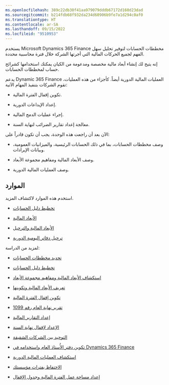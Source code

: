 ```yaml
---
ms.openlocfilehash: 389c22db30f41aa979079dddb67172d160d23dad
ms.sourcegitcommit: b214fdb68f932da234d60906b9fe7a1d294c0af0
ms.translationtype: HT
ms.contentlocale: ar-SA
ms.lasthandoff: 09/15/2022
ms.locfileid: "9510953"
---
```

يستخدم Microsoft Dynamics 365 Finance مخططات الحسابات لتوفير تحليل سهل الفهم لجميع الحركات المالية التي أجرتها الشركة خلال فترة محاسبية محددة.

إنه يتيح لك إنشاء أبعاد مالية مخصصة ومدعومة من الكيان يمكنك استخدامها كشرائح حساب لمخططات الحسابات.

يدعم Dynamic 365 Finance العمليات المالية الدورية أيضاً. كأجزاء من هذه العمليات، تقوم الشركات بتنفيذ المهام الآتية:

- تكوين إقفال الفترة المالية.

- إعداد الإيداعات الدورية.

- إجراء عمليات الدمج المالية.

- معالجة إعداد تقارير الضرائب لنهاية السنة.

الآن بعد أن راجعت هذه الوحدة، يجب أن تكون قادراً على:

- وصف مخططات الحسابات، بما في ذلك الحسابات الرئيسية، والميزانيات العمومية، وبيانات الإيرادات. 

- وصف الأبعاد المالية ومفاهيم مجموعة الأبعاد. 

- وصف العمليات المالية الدورية.

## <a name="resources"></a>الموارد

استخدم هذه الموارد لاكتشاف المزيد.

- [تخطيط دليل الحسابات](/dynamics365/finance/general-ledger/plan-chart-of-accounts)

- [الأبعاد المالية](/dynamics365/finance/general-ledger/financial-dimensions)

- [الأبعاد المالية والترحيل](/dynamics365/finance/general-ledger/default-dimensions)

- [ترحيل دفاتر اليومية الدورية](/dynamics365/finance/general-ledger/tasks/post-periodic-journals)


لمزيد من الدراسة:

- [تحديد مخططات الحسابات](/training/modules/explore-general-ledger-dynamics-365/2-identify-charts-of-accounts)

- [تخطيط دليل الحسابات](/training/modules/configure-chart-accounts-dyn365-finance/2-chart-accounts)

- [استكشاف الأبعاد المالية ومفاهيم مجموعة الأبعاد](/training/modules/explore-general-ledger-dynamics-365/3-explore-financial-dimensions-set-concepts)

- [تعريف الأبعاد المالية وتكوينها](/training/modules/configure-chart-accounts-dyn365-finance/10-configure)

- [تكوين إقفال الفترة المالية](/training/modules/configure-periodic-processes-dyn365-finance/01-financial-period-close)

- [تقرير نهاية العام رقم 1099](/training/modules/configure-periodic-processes-dyn365-finance/03-year-end-1099)

- [إعداد التقارير المالية](/training/modules/work-analytics-reporting-finance-operations/3-financial-reporting/)

- [الإعداد لإقفال نهاية السنة](/training/modules/configure-periodic-processes-dyn365-finance/05-end-year-close)

- [التوحيد بين الشركات الشقيقة](/training/modules/configure-periodic-processes-dyn365-finance/06-consolidations)

- [تكوين دفتر الأُستاذ العام واستخدامه في Dynamics 365 Finance](/training/paths/configure-use-general-ledger-dyn365-finance/)

- [استكشاف العمليات المالية الدورية](/training/modules/explore-general-ledger-dynamics-365/4-explore-periodic-financial-processes)

- [الاحتفاظ بفترات مؤسستك](/training/modules/create-fiscal-calendars-years-periods-dyn365-finance/6-periods)

- [إعداد مساحة عمل الفترة المالية وجدول الإقفال](/training/modules/configure-periodic-processes-dyn365-finance/01-financial-period-close)
